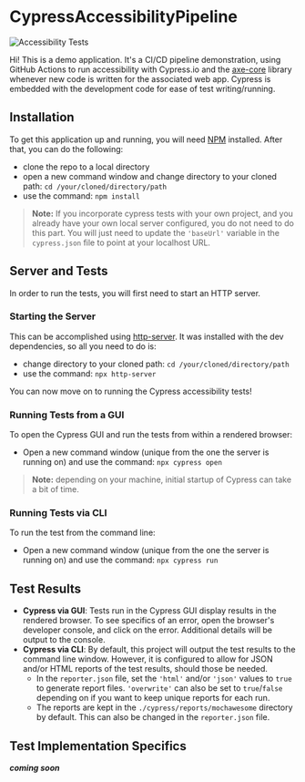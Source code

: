 # CypressAccessibilityPipeline
![Accessibility Tests](https://github.com/jordnkr/CypressAccessibilityPipeline/actions/workflows/main.yml/badge.svg?branch=main)

Hi! This is a demo application. It's a CI/CD pipeline demonstration, using GitHub Actions to run accessibility with Cypress.io and the [axe-core](https://github.com/dequelabs/axe-core) library whenever new code is written for the associated web app. Cypress is embedded with the development code for ease of test writing/running.



## Installation
To get this application up and running, you will need [NPM](https://www.npmjs.com/) installed. After that, you can do the following:

- clone the repo to a local directory
- open a new command window and change directory to your cloned path: `cd /your/cloned/directory/path`
- use the command: `npm install`

> **Note:** If you incorporate cypress tests with your own project, and you already have your own local server configured, you do not need to do this part. You will just need to update the `'baseUrl'` variable in the `cypress.json` file to point at your localhost URL.

## Server and Tests
In order to run the tests, you will first need to start an HTTP server.

### Starting the Server
This can be accomplished using [http-server](https://www.npmjs.com/package/http-server). It was installed with the dev dependencies, so all you need to do is:

- change directory to your cloned path: `cd /your/cloned/directory/path`
- use the command: `npx http-server`

You can now move on to running the Cypress accessibility tests!

### Running Tests from a GUI
To open the Cypress GUI and run the tests from within a rendered browser:

- Open a new command window (unique from the one the server is running on) and use the command: `npx cypress open`

> **Note:**  depending on your machine, initial startup of Cypress can take a bit of time.

### Running Tests via CLI
To run the test from the command line:
- Open a new command window (unique from the one the server is running on) and use the command: `npx cypress run`


## Test Results

- **Cypress via GUI**: Tests run in the Cypress GUI display results in the rendered browser. To see specifics of an error, open the browser's developer console, and click on the error. Additional details will be output to the console.
- **Cypress via CLI**: By default, this project will output the test results to the command line window. However, it is configured to allow for JSON and/or HTML reports of the test results, should those be needed.
    - In the `reporter.json` file, set the `'html'` and/or `'json'` values to `true` to generate report files. `'overwrite'` can also be set to `true`/`false` depending on if you want to keep unique reports for each run.
    - The reports are kept in the `./cypress/reports/mochawesome` directory by default. This can also be changed in the `reporter.json` file.

## Test Implementation Specifics
***coming soon***